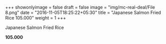 +++
showonlyimage = false
draft = false
image = "img/mc-real-deal/File 8.png"
date = "2016-11-05T18:25:22+05:30"
title = "Japanese Salmon Fried Rice 105.000"
weight = 1
+++

Japanese Salmon Fried Rice

**105.000**
